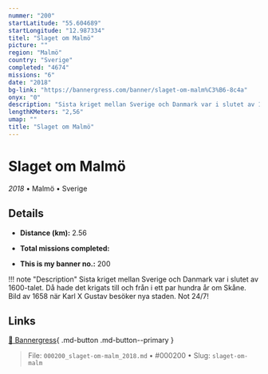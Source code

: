 ```yaml
---
nummer: "200"
startLatitude: "55.604689"
startLongitude: "12.987334"
titel: "Slaget om Malmö"
picture: ""
region: "Malmö"
country: "Sverige"
completed: "4674"
missions: "6"
date: "2018"
bg-link: "https://bannergress.com/banner/slaget-om-malm%C3%B6-8c4a"
onyx: "0"
description: "Sista kriget mellan Sverige och Danmark var i slutet av 1600-talet. Då hade det krigats  till och från i ett par hundra år om Skåne.  Bild av 1658 när Karl X Gustav besöker nya staden. Not 24/7!"
lengthKMeters: "2,56"
umap: ""
title: "Slaget om Malmö"
---
```

# Slaget om Malmö

*2018* • Malmö • Sverige



## Details
- **Distance (km):** 2.56

- **Total missions completed:** 
- **This is my banner no.:** 200


!!! note "Description"
    Sista kriget mellan Sverige och Danmark var i slutet av 1600-talet. Då hade det krigats  till och från i ett par hundra år om Skåne.  Bild av 1658 när Karl X Gustav besöker nya staden. Not 24/7!



## Links
[🔗 Bannergress](https://bannergress.com/banner/slaget-om-malm%C3%B6-8c4a){ .md-button .md-button--primary }



> File: `000200_slaget-om-malm_2018.md` • #000200 • Slug: `slaget-om-malm`
